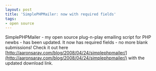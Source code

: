 ```yaml
---
layout: post
title: 'SimplePHPMailer: now with required fields'
tags:
- open source
---
```


SimplePHPMailer - my open source plug-n-play emailing script for PHP newbs - has been updated.  It now has required fields - no more blank submissions!  Check it out here [http://aaronsaray.com/blog/2008/04/24/simplephpmailer/](http://aaronsaray.com/blog/2008/04/24/simplephpmailer/) with the updated download link.
